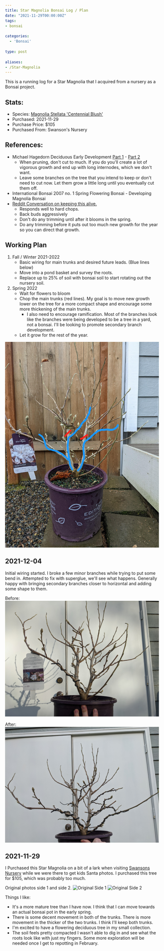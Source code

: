 ```yaml
---
title: Star Magnolia Bonsai Log / Plan
date: "2021-11-29T00:00:00Z"
tags: 
- bonsai

categories: 
  - 'Bonsai'

type: post

aliases: 
- /Star-Magnolia
---
```

This is a running log for a Star Magnolia that I acquired from a nursery as a Bonsai project.
<!--more-->

## Stats:
* Species: [Magnolia Stellata 'Centennial Blush'](https://firsteditionsplants.com/product/centennial-blush-star-magnolia/)
* Purchased: 2021-11-29
* Purchase Price: $105
* Purchased From: Swanson's Nursery 

## References: 
* Michael Hagedorn Deciduous Early Development [Part 1](https://crataegus.com/2019/10/05/deciduous-early-development-part-i-japanese-maple/) - [Part 2](https://crataegus.com/2019/10/15/deciduous-early-development-part-ii-magnolia/)
  * When pruning, don't cut to much. If you do you'll create a lot of vigorous growth and end up with long internodes, which we don't want.
  * Leave some branches on the tree that you intend to keep or don't need to cut now. Let them grow a little long until you eventually cut them off.
* International Bonsai 2007 no. 1 Spring Flowering Bonsai - Developing Magnolia Bonsai
* [Reddit Conversation on keeping this alive.](https://www.reddit.com/r/Bonsai/comments/r4gurx/comment/hmhc2n6/?utm_source=share&utm_medium=web2x&context=3)
  * Responds well to hard chops.
  * Back buds aggressively
  * Don't do any trimming until after it blooms in the spring.
  * Do any trimming before it puts out too much new growth for the year so you can direct that growth. 

## Working Plan
1. Fall / Winter 2021-2022 
   * Basic wiring for main trunks and desired future leads. (Blue lines below)
   * Move into a pond basket and survey the roots.
   * Replace up to 25% of soil with bonsai soil to start rotating out the nursery soil.
2. Spring 2022
   * Wait for flowers to bloom
   * Chop the main trunks (red lines). My goal is to move new growth lower on the tree for a more compact shape and encourage some more thickening of the main trunks.
     * I also need to encourage ramification.  Most of the branches look like the branches were being developed to be a tree in a yard, not a bonsai. I'll be looking to promote secondary branch development.
   * Let it grow for the rest of the year.

![Working Plan](/images/posts/bonsai/star-magnolia/2021-11-29-Plan.jpeg)

## 2021-12-04
Initial wiring started.  I broke a few minor branches while trying to put some bend in.  Attempted to fix with superglue, we'll see what happens.  Generally happy with bringing secondary branches closer to horizontal and adding some shape to them.

Before:
![Before](/images/posts/bonsai/star-magnolia/PXL_20211205_221920748.jpg)

After:
![After](/images/posts/bonsai/star-magnolia/PXL_20211205_230456192.jpg)

## 2021-11-29

I Purchased this Star Magnolia on a bit of a lark when visiting [Swansons Nursery](https://www.swansonsnursery.com/) while we were there to get kids Santa photos. I purchased this tree for $105, which was probably too much. 

Original photos side 1 and side 2.
![Original Side 1](/images/posts/bonsai/star-magnolia/original-1.jpg)
![Original Side 2](/images/posts/bonsai/star-magnolia/original-2.jpg)

Things I like:

* It's a more mature tree than I have now. I think that I can move towards an actual bonsai pot in the early spring.
* There is some decent movement in both of the trunks. There is more movement in the thicker of the two trunks. I think I'll keep both trunks.
* I'm excited to have a flowering deciduous tree in my small collection.
* The soil feels pretty compacted I wasn't able to dig in and see what the roots look like with just my fingers.  Some more exploration will be needed once I get to repotting in February.